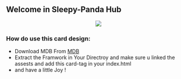 
## Welcome in Sleepy-Panda Hub
<p align="center" width="100%">
  <img src="https://lh3.googleusercontent.com/vUCA6yCQ6Kv_Wlyb274wVfwNMpKGD17iHK9kSH4g6-1LWFCY-KChVbnqexFBUcTf3Yd0NJEMxdBmGh3XAskhWh1AiIn8W1zuCmMlGH_9VpfLBFyLbjN5aFLIsclBJFjoMGt_BEf_BC5qgQ0rdOHG8cF5w1z1S9KHRHQQjwhGnkbWcljO-uOE4aeKY3IcMjoz88RTz4-hfHtkKnvArwuIUpmVGvczU8Kg8yfNaqIvE6bAjPtnJLT1ZySkNMLnS30H8ftLhpIMY3UijRdjc0EG9Z0o5ttBZiIbtvHQJEKj8f0kDejHoL-LVI6A0hB5g_5NsERgY4vwnOAblAeLMSs5TOzr6vO38Wk6UQ7klSak1rK0DWjnpbBxueiaZ27vJRUndL2HJU-3FHj2VhAteWEriB11mGs5ghyzeeZTjq7RP0qV-V6JKQTmHexf7akB4-ndR1oo6m8Z3rEjHetH-OP-Oiw6g4aL2IPpiaZYQGznTel9ypOsm7_DDGAJk9vWKk8iaax-Doe4LxG0yA-FnE4ULMJgcOD27_rwv9mW5bIqUOUmxk5xnCg5UZGPxvcQWGXZikuo7fpBYDjMr-G8GLg3cB0Z6tPeHS2_1_lv1IM91_qTsAnkg8cA30tzpEl6FjubQuWgkHqiREWfVyWsjcPORP-WeGh_tKxb0hOdYciNKH6BSYfbUTXl9xLQtPmySj-LvVvSDdbpiZu2Diwzvkrpey1Af08QgP065dvmQwp9qECIgeDCSKoWRN_sU7ewmowDH8V_a4JP6xyyEHylWvbasLxGouOVnNlB_7jzegY4w4PkRA8yXPy-nQfefjlgK7T_Mbqv8JhYWZiauES6QT_BlC_gakRmKfIpm53XW2eCKSyQyNo-omdPeasyhK9Vlj8KojitTzl1iKjbkZce6NUhgP8lyuxcgEbcOvcqRpzAgF6mPxXUfaZmNUD9VShP1W7UkQa4QsltsEU=w547-h610-no?authuser=0" />
</p>

### How do use this card design:
- Download MDB From   [MDB](https://mdbootstrap.com/docs/standard/getting-started/installation/)
- Extract the Framwork in Your Directroy and make sure u linked the assests and add this card-tag in your index.html
- and have a little Joy !
